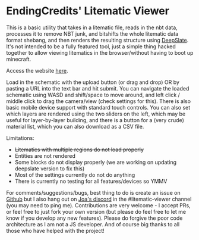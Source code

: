 # EndingCredits' Litematic Viewer

This is a basic utility that takes in a litematic file, reads in the nbt data, processes it to remove NBT junk, and bitshifts the whole litematic data format shebang, and then renders the resulting structure using [DeepSlate](https://github.com/misode/deepslate). It's not intended to be a fully featured tool, just a simple thing hacked together to allow viewing litematics in the browser/without having to boot up minecraft.

Access the website [here](https://endingcredits.github.io/litematic-viewer/).

Load in the schematic with the upload button (or drag and drop) OR by pasting a URL into the text bar and hit submit. You can navigate the loaded schematic using WASD and shift/space to move around, and left click / middle click to drag the camera/view (check settings for this). There is also basic mobile device support with standard touch controls. You can also set which layers are rendered using the two sliders on the left, which may be useful for layer-by-layer building, and there is a button for a (very crude) material list, which you can also download as a CSV file.

Limitations:
* ~~Litematics with multiple regions do not load properly~~
* Entities are not rendered
* Some blocks do not display properly (we are working on updating deepslate version to fix this)
* Most of the settings currently do not do anything
* There is currently no testing for all features/devices so YMMV

For comments/suggestions/bugs, best thing to do is create an issue on [Github](https://github.com/endingcredits/litematic-viewer/) but I also hang out on [Joa's discord](https://discord.gg/RUEVmTahYg) in the #litematic-viewer channel (you may need to ping me). Contributions are very welcome - I accept PRs, or feel free to just fork your own version (but please do feel free to let me know if you develop any new features). Please do forgive the poor code architecture as I am not a JS developer. And of course big thanks to all those who have helped with the project!